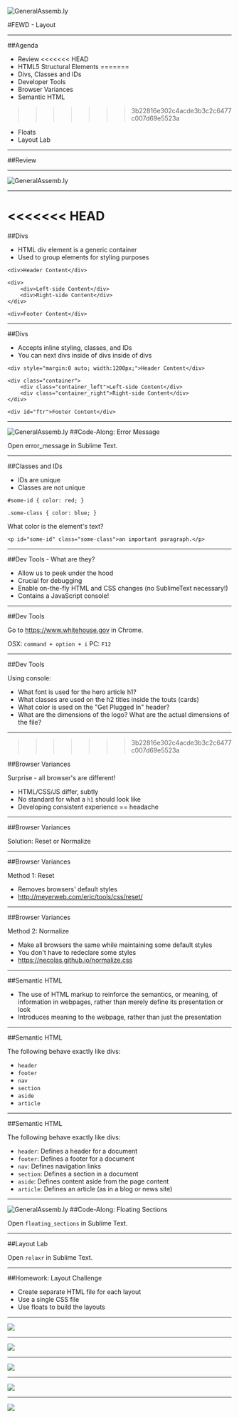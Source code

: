 ![GeneralAssemb.ly](../../img/icons/FEWD_Logo.png)

#FEWD - Layout

---

##Agenda

*	Review
<<<<<<< HEAD
*	HTML5 Structural Elements
=======
*	Divs, Classes and IDs
* Developer Tools
* Browser Variances
*	Semantic HTML
>>>>>>> 3b22816e302c4acde3b3c2c6477c007d69e5523a
*	Floats
*	Layout Lab

---

##Review

---

![GeneralAssemb.ly](starter_code/layout_challenge/png/layouts_Page_1.png)

---

<<<<<<< HEAD
=======
##Divs

* HTML div element is a generic container
* Used to group elements for styling purposes

```
<div>Header Content</div>

<div>
    <div>Left-side Content</div>
    <div>Right-side Content</div>
</div>

<div>Footer Content</div>
```

---

##Divs

* Accepts inline styling, classes, and IDs
* You can next divs inside of divs inside of divs

```
<div style="margin:0 auto; width:1200px;">Header Content</div>

<div class="container">
    <div class="container_left">Left-side Content</div>
    <div class="container_right">Right-side Content</div>
</div>

<div id="ftr">Footer Content</div>
```

---

![GeneralAssemb.ly](../../img/icons/code_along.png)
##Code-Along: Error Message

Open error_message in Sublime Text.

---

##Classes and IDs

* IDs are unique
* Classes are not unique

```
#some-id { color: red; }

.some-class { color: blue; }
```

What color is the element's text?

```
<p id="some-id" class="some-class">an important paragraph.</p>
```

---

##Dev Tools - What are they?

* Allow us to peek under the hood
* Crucial for debugging
* Enable on-the-fly HTML and CSS changes (no SublimeText necessary!)
* Contains a JavaScript console!

---

##Dev Tools

Go to https://www.whitehouse.gov in Chrome.

OSX: ```command + option + i```
PC: ```F12```

---

##Dev Tools

Using console:
* What font is used for the hero article h1?
* What classes are used on the h2 titles inside the touts (cards)
* What color is used on the "Get Plugged In" header?
* What are the dimensions of the logo? What are the actual dimensions of the file?

---
>>>>>>> 3b22816e302c4acde3b3c2c6477c007d69e5523a

##Browser Variances

Surprise - all browser's are different!
* HTML/CSS/JS differ, subtly
* No standard for what a ```h1``` should look like
* Developing consistent experience == headache

---

##Browser Variances

Solution: Reset or Normalize

---

##Browser Variances

Method 1: Reset

* Removes browsers' default styles
* http://meyerweb.com/eric/tools/css/reset/

---

##Browser Variances

Method 2: Normalize

* Make all browsers the same while maintaining some default styles
* You don't have to redeclare some styles
* https://necolas.github.io/normalize.css

---

##Semantic HTML

* The use of HTML markup to reinforce the semantics, or meaning, of information in webpages, rather than merely define its presentation or look
* Introduces meaning to the webpage, rather than just the presentation

---

##Semantic HTML

The following behave exactly like divs:

* ```header```
* ```footer```
* ```nav```
* ```section```
* ```aside```
* ```article```

---

##Semantic HTML

The following behave exactly like divs:

* ```header```: Defines a header for a document
* ```footer```: Defines a footer for a document
* ```nav```: Defines navigation links
* ```section```: Defines a section in a document
* ```aside```: Defines content aside from the page content
* ```article```: Defines an article (as in a blog or news site)

---

![GeneralAssemb.ly](../../img/icons/code_along.png)
##Code-Along: Floating Sections

Open ```floating_sections``` in Sublime Text.

---

##Layout Lab

Open ```relaxr``` in Sublime Text.

---

##Homework: Layout Challenge

* Create separate HTML file for each layout
* Use a single CSS file
* Use floats to build the layouts

---

![](starter_code/layout_challenge/png/layouts_Page_1.png)

---

![](starter_code/layout_challenge/png/layouts_Page_2.png)

---

![](starter_code/layout_challenge/png/layouts_Page_3.png)

---

![](starter_code/layout_challenge/png/layouts_Page_4.png)

---

![](starter_code/layout_challenge/png/layouts_Page_5.png)
